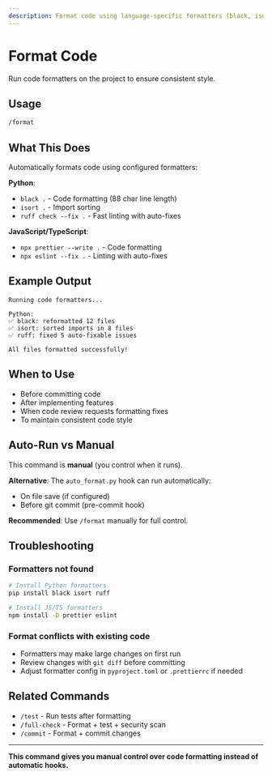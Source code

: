 ```yaml
---
description: Format code using language-specific formatters (black, isort, ruff for Python; prettier, eslint for JS/TS)
---
```


# Format Code

Run code formatters on the project to ensure consistent style.

## Usage

```bash
/format
```

## What This Does

Automatically formats code using configured formatters:

**Python**:
- `black .` - Code formatting (88 char line length)
- `isort .` - Import sorting
- `ruff check --fix .` - Fast linting with auto-fixes

**JavaScript/TypeScript**:
- `npx prettier --write .` - Code formatting
- `npx eslint --fix .` - Linting with auto-fixes

## Example Output

```
Running code formatters...

Python:
✅ black: reformatted 12 files
✅ isort: sorted imports in 8 files
✅ ruff: fixed 5 auto-fixable issues

All files formatted successfully!
```

## When to Use

- Before committing code
- After implementing features
- When code review requests formatting fixes
- To maintain consistent code style

## Auto-Run vs Manual

This command is **manual** (you control when it runs).

**Alternative**: The `auto_format.py` hook can run automatically:
- On file save (if configured)
- Before git commit (pre-commit hook)

**Recommended**: Use `/format` manually for full control.

## Troubleshooting

### Formatters not found
```bash
# Install Python formatters
pip install black isort ruff

# Install JS/TS formatters
npm install -D prettier eslint
```

### Format conflicts with existing code
- Formatters may make large changes on first run
- Review changes with `git diff` before committing
- Adjust formatter config in `pyproject.toml` or `.prettierrc` if needed

## Related Commands

- `/test` - Run tests after formatting
- `/full-check` - Format + test + security scan
- `/commit` - Format + commit changes

---

**This command gives you manual control over code formatting instead of automatic hooks.**
